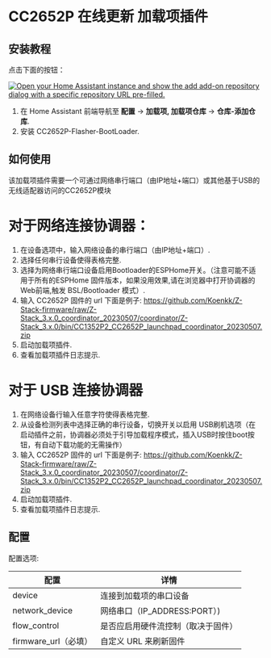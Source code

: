 # CC2652P 在线更新 加载项插件

## 安装教程

点击下面的按钮：

[![Open your Home Assistant instance and show the add add-on repository dialog with a specific repository URL pre-filled.](https://my.home-assistant.io/badges/supervisor_add_addon_repository.svg)](https://my.home-assistant.io/redirect/supervisor_add_addon_repository/?repository_url=https://github.com/jdbwlj/cc2652-flasher-bootloader)

1. 在 Home Assistant 前端导航至 **配置** -> **加载项, 加载项仓库** -> **仓库-添加仓库**.
2. 安装 CC2652P-Flasher-BootLoader.

## 如何使用

该加载项插件需要一个可通过网络串行端口（由IP地址+端口）或其他基于USB的无线适配器访问的CC2652P模块

# 对于网络连接协调器：
1. 在设备选项中，输入网络设备的串行端口（由IP地址+端口）.
2. 选择任何串行设备使得表格完整.
3. 选择为网络串行端口设备启用Bootloader的ESPHome开关。（注意可能不适用于所有的ESPHome 固件版本，如果没用效果,请在浏览器中打开协调器的Web前端,触发 BSL/Bootloader 模式）.
4. 输入 CC2652P 固件的 url 下面是例子:
   https://github.com/Koenkk/Z-Stack-firmware/raw/Z-Stack_3.x.0_coordinator_20230507/coordinator/Z-Stack_3.x.0/bin/CC1352P2_CC2652P_launchpad_coordinator_20230507.zip
5. 启动加载项插件.
6. 查看加载项插件日志提示.

# 对于 USB 连接协调器
1. 在网络设备行输入任意字符使得表格完整.
2. 从设备检测列表中选择正确的串行设备，切换开关以启用 USB刷机选项（在启动插件之前，协调器必须处于引导加载程序模式，插入USB时按住boot按钮，有自动下载功能的无需操作）
3. 输入 CC2652P 固件的 url 下面是例子:
   https://github.com/Koenkk/Z-Stack-firmware/raw/Z-Stack_3.x.0_coordinator_20230507/coordinator/Z-Stack_3.x.0/bin/CC1352P2_CC2652P_launchpad_coordinator_20230507.zip
4. 启动加载项插件.
5. 查看加载项插件日志提示.






## 配置
配置选项:

| 配置             | 详情                                                    |
|---------------------------|------------------------------------------------------------------|
| device                    | 连接到加载项的串口设备       |
| network_device            | 网络串口（IP_ADDRESS:PORT）)                            |
| flow_control              | 是否应启用硬件流控制（取决于固件） |
| firmware_url（必填）  | 自定义 URL 来刷新固件                 |


